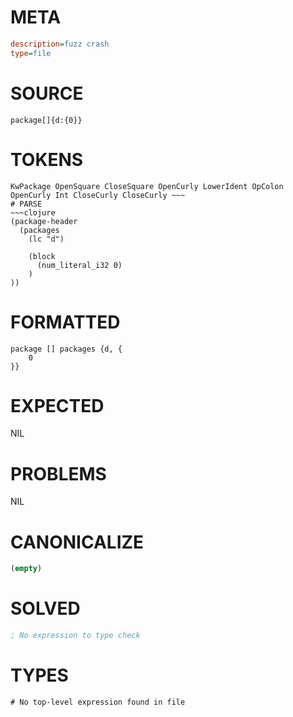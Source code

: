 # META
~~~ini
description=fuzz crash
type=file
~~~
# SOURCE
~~~roc
package[]{d:{0}}
~~~
# TOKENS
~~~text
KwPackage OpenSquare CloseSquare OpenCurly LowerIdent OpColon OpenCurly Int CloseCurly CloseCurly ~~~
# PARSE
~~~clojure
(package-header
  (packages
    (lc "d")

    (block
      (num_literal_i32 0)
    )
))
~~~
# FORMATTED
~~~roc
package [] packages {d, {
	0
}}

~~~
# EXPECTED
NIL
# PROBLEMS
NIL
# CANONICALIZE
~~~clojure
(empty)
~~~
# SOLVED
~~~clojure
; No expression to type check
~~~
# TYPES
~~~roc
# No top-level expression found in file
~~~

